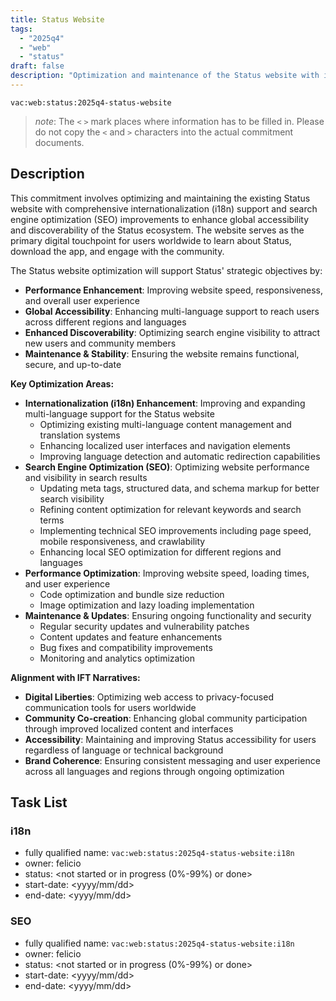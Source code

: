 ```yaml
---
title: Status Website
tags:
  - "2025q4"
  - "web"
  - "status"
draft: false
description: "Optimization and maintenance of the Status website with internationalization support and SEO improvements to enhance global accessibility and discoverability of the Status ecosystem."
---
```


`vac:web:status:2025q4-status-website`

> *note*: The `<` `>` mark places where information has to be filled in. Please do not copy the `<` and `>` characters into the actual commitment documents.
## Description

This commitment involves optimizing and maintaining the existing Status website with comprehensive internationalization (i18n) support and search engine optimization (SEO) improvements to enhance global accessibility and discoverability of the Status ecosystem. The website serves as the primary digital touchpoint for users worldwide to learn about Status, download the app, and engage with the community.

The Status website optimization will support Status' strategic objectives by:
- **Performance Enhancement**: Improving website speed, responsiveness, and overall user experience
- **Global Accessibility**: Enhancing multi-language support to reach users across different regions and languages
- **Enhanced Discoverability**: Optimizing search engine visibility to attract new users and community members
- **Maintenance & Stability**: Ensuring the website remains functional, secure, and up-to-date

**Key Optimization Areas:**
- **Internationalization (i18n) Enhancement**: Improving and expanding multi-language support for the Status website
  - Optimizing existing multi-language content management and translation systems
  - Enhancing localized user interfaces and navigation elements
  - Improving language detection and automatic redirection capabilities
- **Search Engine Optimization (SEO)**: Optimizing website performance and visibility in search results
  - Updating meta tags, structured data, and schema markup for better search visibility
  - Refining content optimization for relevant keywords and search terms
  - Implementing technical SEO improvements including page speed, mobile responsiveness, and crawlability
  - Enhancing local SEO optimization for different regions and languages
- **Performance Optimization**: Improving website speed, loading times, and user experience
  - Code optimization and bundle size reduction
  - Image optimization and lazy loading implementation
- **Maintenance & Updates**: Ensuring ongoing functionality and security
  - Regular security updates and vulnerability patches
  - Content updates and feature enhancements
  - Bug fixes and compatibility improvements
  - Monitoring and analytics optimization

**Alignment with IFT Narratives:**
- **Digital Liberties**: Optimizing web access to privacy-focused communication tools for users worldwide
- **Community Co-creation**: Enhancing global community participation through improved localized content and interfaces
- **Accessibility**: Maintaining and improving Status accessibility for users regardless of language or technical background
- **Brand Coherence**: Ensuring consistent messaging and user experience across all languages and regions through ongoing optimization


## Task List

### i18n  

* fully qualified name: `vac:web:status:2025q4-status-website:i18n`
* owner: felicio
* status: <not started or in progress (0%-99%) or done>
* start-date: <yyyy/mm/dd>
* end-date: <yyyy/mm/dd>


### SEO  

* fully qualified name: `vac:web:status:2025q4-status-website:i18n`
* owner: felicio
* status: <not started or in progress (0%-99%) or done>
* start-date: <yyyy/mm/dd>
* end-date: <yyyy/mm/dd>


